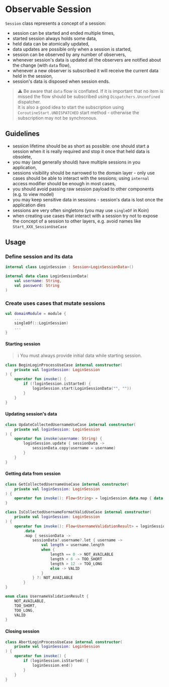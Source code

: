 # Observable Session

`Session` class represents a concept of a session:
- session can be started and ended multiple times,
- started session always holds some data,
- held data can be atomically updated,
- data updates are possible only when a session is started,
- session can be observed by any number of observers,
- whenever session's data is updated all the observers are notified about the change (with `data` flow),
- whenever a new observer is subscribed it will receive the current data held in the session,
- session's data is disposed when session ends.

> ⚠ Be aware that `data` flow is conflated. If it is important that no item is missed the flow should
> be subscribed using `Dispatchers.Unconfined` dispatcher.<br /> 
> It is also a good idea to start the subscription using `CoroutineStart.UNDISPATCHED` start method - otherwise the subscription
> may not be synchronous.

## Guidelines
- session lifetime should be as short as possible: one should start a session when it is really required and stop it once that held data is obsolete,
- you may (and generally should) have multiple sessions in you application,
- sessions visibility should be narrowed to the domain layer - only use cases should be able to interact with the sessions; using `internal` access modifier should be enough in most cases,
- you should avoid passing raw session payload to other components (e.g. to view model)
- you may keep sensitive data in sessions - session's data is lost once the application dies
- sessions are very often singletons (you may use `singleOf` in Koin)
- when creating use cases that interact with a session try not to expose the concept of a session to other layers, e.g. avoid names like `Start_XXX_SessionUseCase`

## Usage

### Define session and its data
```kotlin
internal class LoginSession : Session<LoginSessionData>()

internal data class LoginSessionData(
    val username: String,
    val password: String
)
```

### Create uses cases that mutate sessions
```kotlin
val domainModule = module {
    ...
    singleOf(::LoginSession)
    ...
}
```

#### Starting session
> ℹ You must always provide initial data while starting session.
```kotlin
class BeginLoginProcessUseCase internal constructor(
    private val loginSession: LoginSession
) {
    operator fun invoke() {
        if (!loginSession.isStarted) {
            loginSession.start(LoginSessionData("", ""))
        }
    }
}
```

#### Updating session's data
```kotlin
class UpdateCollectedUsernameUseCase internal constructor(
    private val loginSession: LoginSession
) {
    operator fun invoke(username: String) {
        loginSession.update { sessionData ->
            sessionData.copy(username = username)
        }
    }
}
```

#### Getting data from session
```kotlin
class GetCollectedUsernameUseCase internal constructor(
    private val loginSession: LoginSession
) {
    operator fun invoke(): Flow<String> = loginSession.data.map { data -> data!!.username }
}
```
```kotlin
class IsCollectedUsernameFormatValidUseCase internal constructor(
    private val loginSession: LoginSession
) {
    operator fun invoke(): Flow<UsernameValidationResult> = loginSession
        .data
        .map { sessionData ->
            sessionData?.username?.let { username ->
                val length = username.length
                when {
                    length == 0 -> NOT_AVAILABLE
                    length < 6 -> TOO_SHORT
                    length > 12 -> TOO_LONG
                    else -> VALID
                }
            } ?: NOT_AVAILABLE
        }
}

enum class UsernameValidationResult {
    NOT_AVAILABLE,
    TOO_SHORT,
    TOO_LONG,
    VALID
}
```

#### Closing session
```kotlin
class AbortLoginProcessUseCase internal constructor(
    private val loginSession: LoginSession
) {
    operator fun invoke() {
        if (loginSession.isStarted) {
            loginSession.end()
        }
    }
}
```
